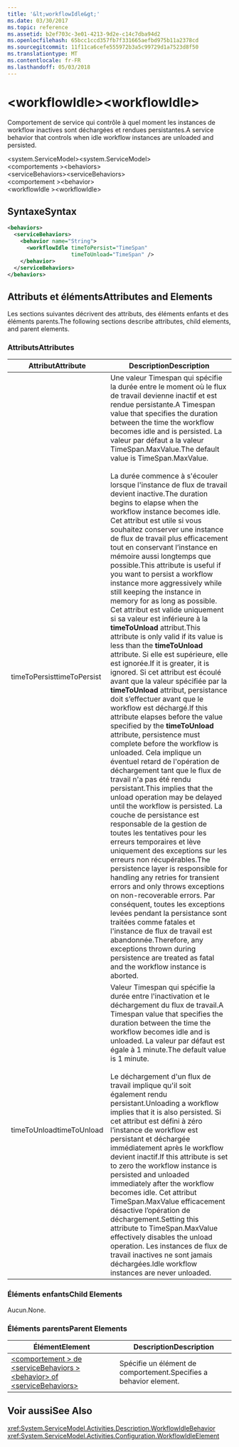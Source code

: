 ```yaml
---
title: '&lt;workflowIdle&gt;'
ms.date: 03/30/2017
ms.topic: reference
ms.assetid: b2ef703c-3e01-4213-9d2e-c14c7dba94d2
ms.openlocfilehash: 65bcc1ccd357fb7f331665aefbd975b11a2378cd
ms.sourcegitcommit: 11f11ca6cefe555972b3a5c99729d1a7523d8f50
ms.translationtype: MT
ms.contentlocale: fr-FR
ms.lasthandoff: 05/03/2018
---
```

# <a name="ltworkflowidlegt"></a><span data-ttu-id="87f4a-102">&lt;workflowIdle&gt;</span><span class="sxs-lookup"><span data-stu-id="87f4a-102">&lt;workflowIdle&gt;</span></span>
<span data-ttu-id="87f4a-103">Comportement de service qui contrôle à quel moment les instances de workflow inactives sont déchargées et rendues persistantes.</span><span class="sxs-lookup"><span data-stu-id="87f4a-103">A service behavior that controls when idle workflow instances are unloaded and persisted.</span></span>  
  
<span data-ttu-id="87f4a-104">\<system.ServiceModel></span><span class="sxs-lookup"><span data-stu-id="87f4a-104">\<system.ServiceModel></span></span>  
<span data-ttu-id="87f4a-105">\<comportements ></span><span class="sxs-lookup"><span data-stu-id="87f4a-105">\<behaviors></span></span>  
<span data-ttu-id="87f4a-106">\<serviceBehaviors></span><span class="sxs-lookup"><span data-stu-id="87f4a-106">\<serviceBehaviors></span></span>  
<span data-ttu-id="87f4a-107">\<comportement ></span><span class="sxs-lookup"><span data-stu-id="87f4a-107">\<behavior></span></span>  
<span data-ttu-id="87f4a-108">\<workflowIdle ></span><span class="sxs-lookup"><span data-stu-id="87f4a-108">\<workflowIdle></span></span>  
  
## <a name="syntax"></a><span data-ttu-id="87f4a-109">Syntaxe</span><span class="sxs-lookup"><span data-stu-id="87f4a-109">Syntax</span></span>  
  
```xml  
<behaviors>
  <serviceBehaviors>
    <behavior name="String">
      <workflowIdle timeToPersist="TimeSpan" 
                    timeToUnload="TimeSpan" />
    </behavior>
  </serviceBehaviors>
</behaviors>  
```  
  
## <a name="attributes-and-elements"></a><span data-ttu-id="87f4a-110">Attributs et éléments</span><span class="sxs-lookup"><span data-stu-id="87f4a-110">Attributes and Elements</span></span>  
 <span data-ttu-id="87f4a-111">Les sections suivantes décrivent des attributs, des éléments enfants et des éléments parents.</span><span class="sxs-lookup"><span data-stu-id="87f4a-111">The following sections describe attributes, child elements, and parent elements.</span></span>  
  
### <a name="attributes"></a><span data-ttu-id="87f4a-112">Attributs</span><span class="sxs-lookup"><span data-stu-id="87f4a-112">Attributes</span></span>  
  
|<span data-ttu-id="87f4a-113">Attribut</span><span class="sxs-lookup"><span data-stu-id="87f4a-113">Attribute</span></span>|<span data-ttu-id="87f4a-114">Description</span><span class="sxs-lookup"><span data-stu-id="87f4a-114">Description</span></span>|  
|---------------|-----------------|  
|<span data-ttu-id="87f4a-115">timeToPersist</span><span class="sxs-lookup"><span data-stu-id="87f4a-115">timeToPersist</span></span>|<span data-ttu-id="87f4a-116">Une valeur Timespan qui spécifie la durée entre le moment où le flux de travail devienne inactif et est rendue persistante.</span><span class="sxs-lookup"><span data-stu-id="87f4a-116">A Timespan value that specifies the duration between the time the workflow becomes idle and is persisted.</span></span> <span data-ttu-id="87f4a-117">La valeur par défaut a la valeur TimeSpan.MaxValue.</span><span class="sxs-lookup"><span data-stu-id="87f4a-117">The default value is TimeSpan.MaxValue.</span></span><br /><br /> <span data-ttu-id="87f4a-118">La durée commence à s'écouler lorsque l'instance de flux de travail devient inactive.</span><span class="sxs-lookup"><span data-stu-id="87f4a-118">The duration begins to elapse when the workflow instance becomes idle.</span></span> <span data-ttu-id="87f4a-119">Cet attribut est utile si vous souhaitez conserver une instance de flux de travail plus efficacement tout en conservant l’instance en mémoire aussi longtemps que possible.</span><span class="sxs-lookup"><span data-stu-id="87f4a-119">This attribute  is useful if you want to persist a workflow instance more aggressively while still keeping the instance in memory for as long as possible.</span></span> <span data-ttu-id="87f4a-120">Cet attribut est valide uniquement si sa valeur est inférieure à la **timeToUnload** attribut.</span><span class="sxs-lookup"><span data-stu-id="87f4a-120">This attribute  is only valid if its value is less than the **timeToUnload** attribute.</span></span> <span data-ttu-id="87f4a-121">Si elle est supérieure, elle est ignorée.</span><span class="sxs-lookup"><span data-stu-id="87f4a-121">If it is greater, it is ignored.</span></span> <span data-ttu-id="87f4a-122">Si cet attribut est écoulé avant que la valeur spécifiée par la **timeToUnload** attribut, persistance doit s’effectuer avant que le workflow est déchargé.</span><span class="sxs-lookup"><span data-stu-id="87f4a-122">If this attribute elapses before the value specified by the **timeToUnload** attribute, persistence must complete before the workflow is unloaded.</span></span> <span data-ttu-id="87f4a-123">Cela implique un éventuel retard de l'opération de déchargement tant que le flux de travail n'a pas été rendu persistant.</span><span class="sxs-lookup"><span data-stu-id="87f4a-123">This implies that the unload operation may be delayed until the workflow is persisted.</span></span> <span data-ttu-id="87f4a-124">La couche de persistance est responsable de la gestion de toutes les tentatives pour les erreurs temporaires et lève uniquement des exceptions sur les erreurs non récupérables.</span><span class="sxs-lookup"><span data-stu-id="87f4a-124">The persistence layer is responsible for handling any retries for transient errors and only throws exceptions on non-recoverable errors.</span></span> <span data-ttu-id="87f4a-125">Par conséquent, toutes les exceptions levées pendant la persistance sont traitées comme fatales et l'instance de flux de travail est abandonnée.</span><span class="sxs-lookup"><span data-stu-id="87f4a-125">Therefore, any exceptions thrown during persistence are treated as fatal and the workflow instance is aborted.</span></span>|  
|<span data-ttu-id="87f4a-126">timeToUnload</span><span class="sxs-lookup"><span data-stu-id="87f4a-126">timeToUnload</span></span>|<span data-ttu-id="87f4a-127">Valeur Timespan qui spécifie la durée entre l'inactivation et le déchargement du flux de travail.</span><span class="sxs-lookup"><span data-stu-id="87f4a-127">A Timespan value that specifies the duration between the time the workflow becomes idle and is unloaded.</span></span> <span data-ttu-id="87f4a-128">La valeur par défaut est égale à 1 minute.</span><span class="sxs-lookup"><span data-stu-id="87f4a-128">The default value is 1 minute.</span></span><br /><br /> <span data-ttu-id="87f4a-129">Le déchargement d'un flux de travail implique qu'il soit également rendu persistant.</span><span class="sxs-lookup"><span data-stu-id="87f4a-129">Unloading a workflow implies that it is also persisted.</span></span> <span data-ttu-id="87f4a-130">Si cet attribut est défini à zéro l’instance de workflow est persistant et déchargée immédiatement après le workflow devient inactif.</span><span class="sxs-lookup"><span data-stu-id="87f4a-130">If this attribute is set to zero the workflow instance is persisted and unloaded immediately after the workflow becomes idle.</span></span> <span data-ttu-id="87f4a-131">Cet attribut TimeSpan.MaxValue efficacement désactive l’opération de déchargement.</span><span class="sxs-lookup"><span data-stu-id="87f4a-131">Setting this attribute to TimeSpan.MaxValue effectively disables the unload operation.</span></span> <span data-ttu-id="87f4a-132">Les instances de flux de travail inactives ne sont jamais déchargées.</span><span class="sxs-lookup"><span data-stu-id="87f4a-132">Idle workflow instances are never unloaded.</span></span>|  
  
### <a name="child-elements"></a><span data-ttu-id="87f4a-133">Éléments enfants</span><span class="sxs-lookup"><span data-stu-id="87f4a-133">Child Elements</span></span>  
 <span data-ttu-id="87f4a-134">Aucun.</span><span class="sxs-lookup"><span data-stu-id="87f4a-134">None.</span></span>  
  
### <a name="parent-elements"></a><span data-ttu-id="87f4a-135">Éléments parents</span><span class="sxs-lookup"><span data-stu-id="87f4a-135">Parent Elements</span></span>  
  
|<span data-ttu-id="87f4a-136">Élément</span><span class="sxs-lookup"><span data-stu-id="87f4a-136">Element</span></span>|<span data-ttu-id="87f4a-137">Description</span><span class="sxs-lookup"><span data-stu-id="87f4a-137">Description</span></span>|  
|-------------|-----------------|  
|[<span data-ttu-id="87f4a-138">\<comportement > de \<serviceBehaviors ></span><span class="sxs-lookup"><span data-stu-id="87f4a-138">\<behavior> of \<serviceBehaviors></span></span>](../../../../../docs/framework/configure-apps/file-schema/windows-workflow-foundation/behavior-of-servicebehaviors-of-workflow.md)|<span data-ttu-id="87f4a-139">Spécifie un élément de comportement.</span><span class="sxs-lookup"><span data-stu-id="87f4a-139">Specifies a behavior element.</span></span>|  
  
## <a name="see-also"></a><span data-ttu-id="87f4a-140">Voir aussi</span><span class="sxs-lookup"><span data-stu-id="87f4a-140">See Also</span></span>  
 <xref:System.ServiceModel.Activities.Description.WorkflowIdleBehavior>  
 <xref:System.ServiceModel.Activities.Configuration.WorkflowIdleElement>
